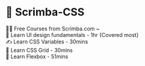 # 🔖 Scrimba-CSS
👨‍💻 Free Courses from Scrimba.com ~
<br>
👀 Learn UI design fundamentals - 1hr {Covered most}
<br>
✍️ Learn CSS Variables - 30mins
<br>
🍫 Learn CSS Grid - 30mins 
<br>
🧮 Learn Flexbox - 51mins
